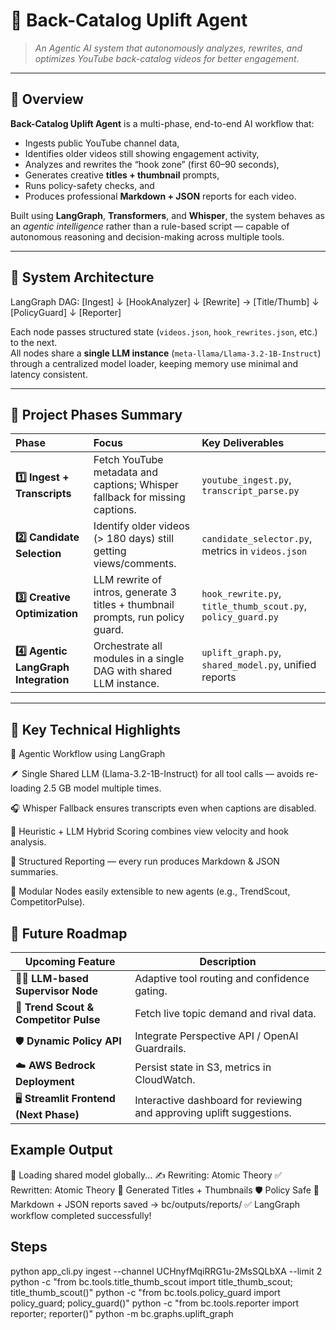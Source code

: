 # 🧠 Back-Catalog Uplift Agent  
> *An Agentic AI system that autonomously analyzes, rewrites, and optimizes YouTube back-catalog videos for better engagement.*

---

## 🚀 Overview
**Back-Catalog Uplift Agent** is a multi-phase, end-to-end AI workflow that:
- Ingests public YouTube channel data,
- Identifies older videos still showing engagement activity,
- Analyzes and rewrites the “hook zone” (first 60–90 seconds),
- Generates creative **titles + thumbnail** prompts,
- Runs policy-safety checks, and  
- Produces professional **Markdown + JSON** reports for each video.

Built using **LangGraph**, **Transformers**, and **Whisper**, the system behaves as an *agentic intelligence* rather than a rule-based script — capable of autonomous reasoning and decision-making across multiple tools.

---

## 🧩 System Architecture
LangGraph DAG:
[Ingest]
↓
[HookAnalyzer]
↓
[Rewrite] → [Title/Thumb]
↓
[PolicyGuard]
↓
[Reporter]


Each node passes structured state (`videos.json`, `hook_rewrites.json`, etc.) to the next.  
All nodes share a **single LLM instance** (`meta-llama/Llama-3.2-1B-Instruct`) through a centralized model loader, keeping memory use minimal and latency consistent.

---

## 🧠 Project Phases Summary

| Phase | Focus | Key Deliverables |
|:------|:------|:-----------------|
| **1️⃣ Ingest + Transcripts** | Fetch YouTube metadata and captions; Whisper fallback for missing captions. | `youtube_ingest.py`, `transcript_parse.py` |
| **2️⃣ Candidate Selection** | Identify older videos (> 180 days) still getting views/comments. | `candidate_selector.py`, metrics in `videos.json` |
| **3️⃣ Creative Optimization** | LLM rewrite of intros, generate 3 titles + thumbnail prompts, run policy guard. | `hook_rewrite.py`, `title_thumb_scout.py`, `policy_guard.py` |
| **4️⃣ Agentic LangGraph Integration** | Orchestrate all modules in a single DAG with shared LLM instance. | `uplift_graph.py`, `shared_model.py`, unified reports |

---


## 🧱 Key Technical Highlights

🧠 Agentic Workflow using LangGraph

🪶 Single Shared LLM (Llama-3.2-1B-Instruct) for all tool calls — avoids re-loading 2.5 GB model multiple times.

🎧 Whisper Fallback ensures transcripts even when captions are disabled.

🧮 Heuristic + LLM Hybrid Scoring combines view velocity and hook analysis.

🧾 Structured Reporting — every run produces Markdown & JSON summaries.

🧰 Modular Nodes easily extensible to new agents (e.g., TrendScout, CompetitorPulse).

## 🧭 Future Roadmap

| Upcoming Feature                        | Description                                                           |
| --------------------------------------- | --------------------------------------------------------------------- |
| 🧑‍🏫 **LLM-based Supervisor Node**     | Adaptive tool routing and confidence gating.                          |
| 🧩 **Trend Scout & Competitor Pulse**   | Fetch live topic demand and rival data.                               |
| 🛡️ **Dynamic Policy API**              | Integrate Perspective API / OpenAI Guardrails.                        |
| ☁️ **AWS Bedrock Deployment**           | Persist state in S3, metrics in CloudWatch.                           |
| 🖥️ **Streamlit Frontend (Next Phase)** | Interactive dashboard for reviewing and approving uplift suggestions. |



## Example Output
🧠 Loading shared model globally...
✍️ Rewriting: Atomic Theory
✅ Rewritten: Atomic Theory
🎨 Generated Titles + Thumbnails
🛡️ Policy Safe
📝 Markdown + JSON reports saved → bc/outputs/reports/
✅ LangGraph workflow completed successfully!

## Steps
python app_cli.py ingest --channel UCHnyfMqiRRG1u-2MsSQLbXA --limit 2
python -c "from bc.tools.title_thumb_scout import title_thumb_scout; title_thumb_scout()"
python -c "from bc.tools.policy_guard import policy_guard; policy_guard()"
python -c "from bc.tools.reporter import reporter; reporter()"
python -m bc.graphs.uplift_graph

